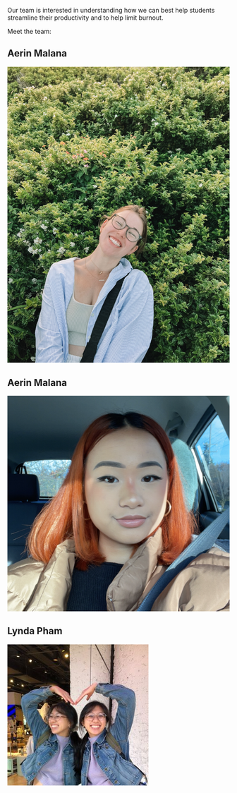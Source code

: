 
Our team is interested in understanding how we can best help students streamline their productivity and to help limit burnout.

Meet the team:

## Aerin Malana

![Lizzie](https://github.com/UWSocialComputing/LALA/blob/main/images/IMG_6962.jpg)

## Aerin Malana

![Aerin](https://github.com/UWSocialComputing/LALA/blob/main/images/aerin_malana.png)

## Lynda Pham

![Lynda](https://github.com/UWSocialComputing/LALA/blob/main/images/Lynda%20Profile.jpeg)

